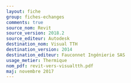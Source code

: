```yaml
---
layout: fiche
group: fiches-echanges
comments: true
source_nom: Revit
source_version: 2018.2
source_editeur: Autodesk
destination_nom: Visual TTH
destination_version: 2014
destination_editeur: Fauconnet Ingénierie SAS
usage_metier: Thermique
nom_pdf: revit-vers-visualtth.pdf
maj: novembre 2017
---
```

